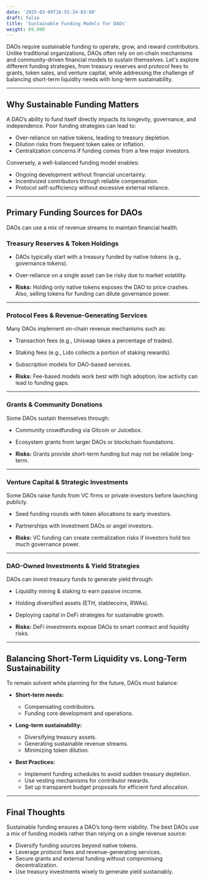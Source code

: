 ```yaml
---
date: '2025-03-09T16:55:34-03:00'
draft: false
title: 'Sustainable Funding Models for DAOs'
weight: 69_000
---
```


DAOs require sustainable funding to operate, grow, and reward contributors. Unlike traditional organizations, DAOs often rely on on-chain mechanisms and community-driven financial models to sustain themselves. Let's explore different funding strategies, from treasury reserves and protocol fees to grants, token sales, and venture capital, while addressing the challenge of balancing short-term liquidity needs with long-term sustainability.  

---

## **Why Sustainable Funding Matters**  

A DAO’s ability to fund itself directly impacts its longevity, governance, and independence. Poor funding strategies can lead to:  

- Over-reliance on native tokens, leading to treasury depletion.  
- Dilution risks from frequent token sales or inflation.  
- Centralization concerns if funding comes from a few major investors.  

Conversely, a well-balanced funding model enables:  

- Ongoing development without financial uncertainty.  
- Incentivized contributors through reliable compensation.  
- Protocol self-sufficiency without excessive external reliance.  

---

## **Primary Funding Sources for DAOs**  

DAOs can use a mix of revenue streams to maintain financial health.  

### **Treasury Reserves & Token Holdings**  
- DAOs typically start with a treasury funded by native tokens (e.g., governance tokens).  
- Over-reliance on a single asset can be risky due to market volatility.  

- **Risks:** Holding only native tokens exposes the DAO to price crashes. Also, selling tokens for funding can dilute governance power.  

---

### **Protocol Fees & Revenue-Generating Services**  
Many DAOs implement on-chain revenue mechanisms such as:  

- Transaction fees (e.g., Uniswap takes a percentage of trades).  
- Staking fees (e.g., Lido collects a portion of staking rewards).  
- Subscription models for DAO-based services.  

- **Risks:** Fee-based models work best with high adoption; low activity can lead to funding gaps.  

---

### **Grants & Community Donations**  
Some DAOs sustain themselves through:  

- Community crowdfunding via Gitcoin or Juicebox.  
- Ecosystem grants from larger DAOs or blockchain foundations.  

- **Risks:** Grants provide short-term funding but may not be reliable long-term.  

---

### **Venture Capital & Strategic Investments**  
Some DAOs raise funds from VC firms or private investors before launching publicly.  

- Seed funding rounds with token allocations to early investors.  
- Partnerships with investment DAOs or angel investors.  

- **Risks:** VC funding can create centralization risks if investors hold too much governance power.  

---

### **DAO-Owned Investments & Yield Strategies**  
DAOs can invest treasury funds to generate yield through:  

- Liquidity mining & staking to earn passive income.  
- Holding diversified assets (ETH, stablecoins, RWAs).  
- Deploying capital in DeFi strategies for sustainable growth.  

- **Risks:** DeFi investments expose DAOs to smart contract and liquidity risks.  

---

## **Balancing Short-Term Liquidity vs. Long-Term Sustainability**  

To remain solvent while planning for the future, DAOs must balance:  

- **Short-term needs:**  
  - Compensating contributors.  
  - Funding core development and operations.  

- **Long-term sustainability:**  
  - Diversifying treasury assets.  
  - Generating sustainable revenue streams.  
  - Minimizing token dilution.  

- **Best Practices:**  
  - Implement funding schedules to avoid sudden treasury depletion.  
  - Use vesting mechanisms for contributor rewards.  
  - Set up transparent budget proposals for efficient fund allocation.  

---

## **Final Thoughts**  

Sustainable funding ensures a DAO’s long-term viability. The best DAOs use a mix of funding models rather than relying on a single revenue source:

- Diversify funding sources beyond native tokens.  
- Leverage protocol fees and revenue-generating services.  
- Secure grants and external funding without compromising decentralization.  
- Use treasury investments wisely to generate yield sustainably.  

